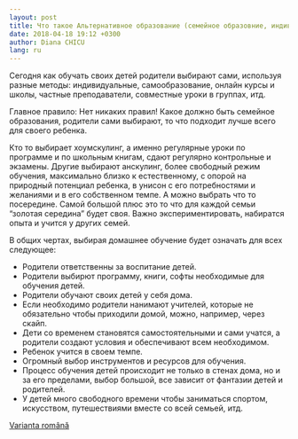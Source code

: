 ```yaml
---
layout: post
title: Что такое Альтернативное образование (семейное образовние, индивидуальное обраование, хоумскулинг, анскулинг)?
date: 2018-04-18 19:12 +0300
author: Diana CHICU
lang: ru
---
```


Сегодня как обучать своих детей родители выбирают сами, используя разные методы:
индивидуальные, самообразование, онлайн курсы и школы, частные преподаватели,
совместные уроки в группах, итд.

Главное правило: Нет никаких правил! Какое должно быть семейное образования,
родители сами выбирают, то что подходит лучше всего для своего ребенка.

Кто то выбирает хоумскулинг, а именно регулярные уроки по программе и по
школьным книгам, сдают регулярно контрольные и экзамены. Другие выбирают
анскулинг, более свободный режим обучения, максимально близко к естественному,
с опорой на природный потенциал ребенка, в унисон с его потребностями
и желаниями и в его собственном темпе. А можно выбрать что то посередине. Самой
большой плюс это то что для каждой семьи “золотая середина” будет своя. Важно
экспериментировать, набиратся опыта и учится у других семей.

В общих чертах, выбирая домашнее обучение будет означать для всех следующее:

* Родители ответственны за воспитание детей.
* Родители выбирют программу, книги, софты необходимые для обучения детей.
* Родители обучают своих детей у себя дома.
* Если необходимо родители нанимают учителей, которые не обязательно чтобы
приходили домой, можно, например, через скайп.
* Дети со временем становятся самостоятельными и сами учатся, а родители создают
условия и обеспечивают всем необходимом.
* Ребенок учится в своем темпе.
* Огромный выбор инструментов и ресурсов для обучения.
* Процесс обучения детей происходит не только в стенах дома, но и за его
пределами, выбор большой, все зависит от фантазии детей и родителей.
* У детей много свободного времени чтобы заниматься спортом, искусством,
путешествиями вместе со всей семьей, итд.

<a href="{% post_url 2018-04-07-ce-inseamna-educatie-alternativa %}" lang="ro" class="translation-link">Varianta română</a>
